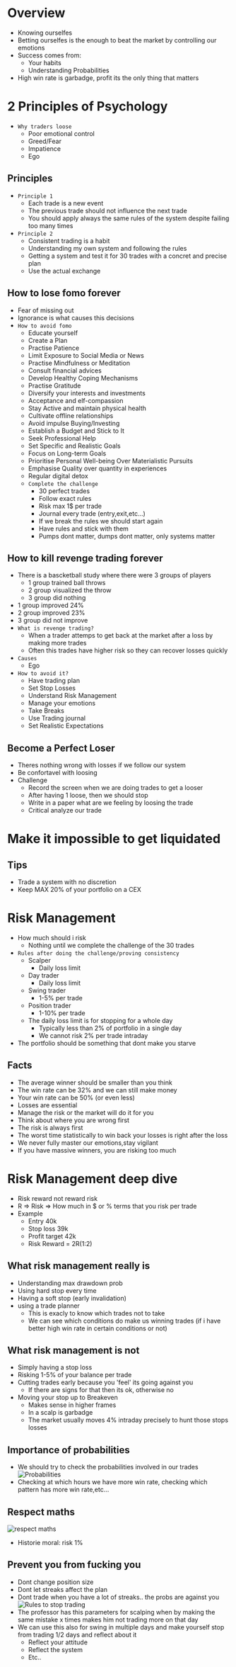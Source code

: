 # Overview
- Knowing ourselfes
- Betting ourselfes is the enough to beat the market by controlling our emotions
- Success comes from:
  - Your habits
  - Understanding Probabilities
- High win rate is garbadge, profit its the only thing that matters
# 2 Principles of Psychology
- `Why traders loose`
  - Poor emotional control
  - Greed/Fear
  - Impatience
  - Ego
## Principles
- `Principle 1`
  - Each trade is a new event
  - The previous trade should not influence the next trade
  - You should apply always the same rules of the system despite failing too many times
- `Principle 2`
  - Consistent trading is a habit
  - Understanding my own system and following the rules
  - Getting a system and test it for 30 trades with a concret and precise plan
  - Use the actual exchange
## How to lose fomo forever
- Fear of missing out
- Ignorance is what causes this decisions
- `How to avoid fomo`
  - Educate yourself
  - Create a Plan
  - Practise Patience
  - Limit Exposure to Social Media or News
  - Practise Mindfulness or Meditation
  - Consult financial advices
  - Develop Healthy Coping Mechanisms
  - Practise Gratitude
  - Diversify your interests and investments
  - Acceptance and elf-compassion
  - Stay Active and maintain physical health
  - Cultivate offline relationships
  - Avoid impulse Buying/Investing
  - Establish a Budget and Stick to It
  - Seek Professional Help
  - Set Specific and Realistic Goals
  - Focus on Long-term Goals
  - Prioritise Personal Well-being Over Materialistic Pursuits
  - Emphasise Quality over quantity in experiences
  - Regular digital detox
  - `Complete the challenge`
    - 30 perfect trades
    - Follow exact rules
    - Risk max 1$ per trade
    - Journal every trade (entry,exit,etc...)
    - If we break the rules we should start again
    - Have rules and stick with them
    - Pumps dont matter, dumps dont matter, only systems matter
## How to kill revenge trading forever
- There is a bascketball study where there were 3 groups of players
  - 1 group trained ball throws
  - 2 group visualized the throw
  - 3 group did nothing
- 1 group improved 24%
- 2 group improved 23%
- 3 group did not improve
- `What is revenge trading?`
  - When a trader attemps to get back at the market after a loss by making more trades
  - Often this trades have higher risk so they can recover losses quickly
- `Causes`
  - Ego
- `How to avoid it?`
  - Have trading plan
  - Set Stop Losses
  - Understand Risk Management
  - Manage your emotions
  - Take Breaks
  - Use Trading journal
  - Set Realistic Expectations
## Become a Perfect Loser
- Theres nothing wrong with losses if we follow our system
- Be confortavel with loosing
- Challenge
  - Record the screen when we are doing trades to get a looser
  - After having 1 loose, then we should stop
  - Write in a paper what are we feeling by loosing the trade
  - Critical analyze our trade
# Make it impossible to get liquidated
## Tips
- Trade a system with no discretion
- Keep MAX 20% of your portfolio on a CEX
# Risk Management
- How much should i risk
  - Nothing until we complete the challenge of the 30 trades
- `Rules after doing the challenge/proving consistency`
  - Scalper
    - Daily loss limit
  - Day trader
    - Daily loss limit
  - Swing trader
    - 1-5% per trade
  - Position trader
    - 1-10% per trade
  - The daily loss limit is for stopping for a whole day
    - Typically less than 2% of portfolio in a single day
    - We cannot risk 2% per trade intraday
- The portfolio should be something that dont make you starve
## Facts
- The average winner should be smaller than you think
- The win rate can be 32% and we can still make money
- Your win rate can be 50% (or even less)
- Losses are essential
- Manage the risk or the market will do it for you
- Think about where you are wrong first
- The risk is always first
- The worst time statistically to win back your losses is right after the loss
- We never fully master our emotions,stay vigilant
- If you have massive winners, you are risking too much
# Risk Management deep dive
- Risk reward not reward risk
- R => Risk => How much in $ or % terms that you risk per trade
- Example
  - Entry 40k
  - Stop loss 39k
  - Profit target 42k
  - Risk Reward = 2R(1:2)
## What risk management really is
- Understanding max drawdown prob
- Using hard stop every time
- Having a soft stop (early invalidation)
- using a trade planner
  - This is exacly to know which trades not to take
  - We can see which conditions do make us winning trades (if i have better high win rate in certain conditions or not)
## What risk management is not
- Simply having a stop loss
- Risking 1-5% of your balance per trade
- Cutting trades early because you 'feel' its going against you
  - If there are signs for that then its ok, otherwise no
- Moving your stop up to Breakeven
  - Makes sense in higher frames
  - In a scalp is garbadge
  - The market usually moves 4% intraday precisely to hunt those stops losses
## Importance of probabilities
- We should try to check the probabilities involved in our trades 
![Probabilities](./assets/probabilities-risk-management.png)
- Checking at which hours we have more win rate, checking which pattern has more win rate,etc...
## Respect maths
![respect maths](./assets/respect-maths.png)
- Historie moral: risk 1%
## Prevent you from fucking you
- Dont change position size
- Dont let streaks affect the plan
- Dont trade when you have a lot of streaks.. the probs are against you
![Rules to stop trading](./assets/rules-to-stop-trading.png)
- The professor has this parameters for scalping when by making the same mistake x times makes him not trading more on that day
- We can use this also for swing in multiple days and make yourself stop from trading 1/2 days and reflect about it
  - Reflect your attitude
  - Reflect the system
  - Etc..